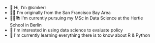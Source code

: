 - 👋 Hi, I’m @smkerr
- 📍🌉 I'm originally from the San Francisco Bay Area
- 🧑‍💻📚 I'm currently pursuing my MSc in Data Science at the Hertie School in Berlin
- 👀 I'm interested in using data science to evaluate policy
- 🌱 I'm currently learning everything there is to know about R & Python

<!---
smkerr/smkerr is a ✨ special ✨ repository because its `README.md` (this file) appears on your GitHub profile.
You can click the Preview link to take a look at your changes.
--->

